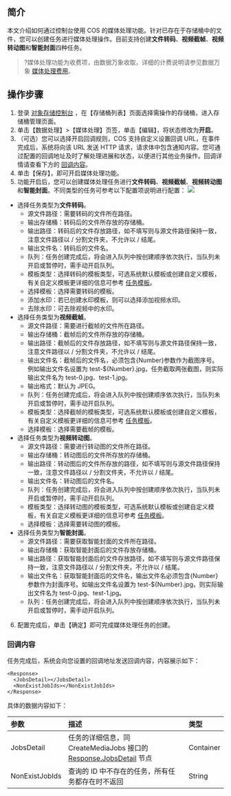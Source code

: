 ## 简介

本文介绍如何通过控制台使用 COS 的媒体处理功能。针对已存在于存储桶中的文件，您可以创建任务进行媒体处理操作。目前支持创建**文件转码**、**视频截帧**、**视频转动图**和**智能封面**四种任务。

>?媒体处理功能为收费项，由数据万象收取，详细的计费说明请参见数据万象 [媒体处理费用](https://cloud.tencent.com/document/product/460/6970#.E5.AA.92.E4.BD.93.E5.A4.84.E7.90.86.E8.B4.B9.E7.94.A8)。

## 操作步骤

1. 登录 [对象存储控制台](https://console.cloud.tencent.com/cos) ，在【存储桶列表】页面选择需操作的存储桶，进入存储桶管理页面。
2. 单击【数据处理】>【媒体处理】页签，单击【编辑】，将状态修改为**开启**。
3. （可选）您可以选择开启回调规则，COS 支持自定义设置回调 URL，在事件完成后，系统将向该 URL 发送 HTTP 请求，请求体中包含通知内容。您可通过配置的回调地址及时了解处理进展和状态，以便进行其他业务操作。回调详情请查看下方的 [回调内容](#.E5.9B.9E.E8.B0.83.E5.86.85.E5.AE.B9)。
4. 单击【保存】，即可开启媒体处理功能。
5. 功能开启后，您可以创建媒体处理任务进行**文件转码**、**视频截帧**、**视频转动图**和**智能封面**。不同类型的任务可参考以下配置项说明进行配置：
   ![](https://main.qcloudimg.com/raw/1a651cba711e11eacfd99420a09ede88.png)
 - 选择任务类型为**文件转码**。
    - 源文件路径：需要转码的文件所在路径。
    - 输出存储桶：转码后的文件所存放的存储桶。
    - 输出路径：转码后的文件存放路径，如不填写则与源文件路径保持一致，注意文件路径以 / 分割文件夹，不允许以 / 结尾。
    - 输出文件名：转码后的文件名。
    - 队列：任务创建完成后，将会进入队列中按创建顺序依次执行，当队列未开启或暂停时，需手动开启队列。
    - 模板类型：选择转码的模板类型，可选系统默认模板或创建自定义模板，有关自定义模板更详细的信息可参考 [任务模板](https://cloud.tencent.com/document/product/460/46490#.E8.87.AA.E5.AE.9A.E4.B9.89.E6.A8.A1.E6.9D.BF)。
    - 选择模板：选择需要转码的模板。
    - 添加水印：若已创建水印模板，则可以选择添加视频水印。
    - 去除水印：可去除视频中的水印。
 - 选择任务类型为**视频截帧**。
    - 源文件路径：需要进行截帧的文件所在路径。
    - 输出存储桶：截帧后的文件所存放的存储桶。
    - 输出路径：截帧后的文件存放路径，如不填写则与源文件路径保持一致，注意文件路径以 / 分割文件夹，不允许以 / 结尾。
    - 输出文件名：截帧后的文件名，必须包含{Number}参数作为截图序号。例如输出文件名设置为 test-${Number}.jpg，任务截取两张截图，则实际输出文件名为 test-0.jpg、test-1.jpg。
    - 输出格式：默认为 JPEG。
    - 队列：任务创建完成后，将会进入队列中按创建顺序依次执行，当队列未开启或暂停时，需手动开启队列。
    - 模板类型：选择截帧的模板类型，可选系统默认模板或创建自定义模板，有关自定义模板更详细的信息可参考 [任务模板](https://cloud.tencent.com/document/product/460/46490#.E8.87.AA.E5.AE.9A.E4.B9.89.E6.A8.A1.E6.9D.BF)。
    - 选择模板：选择需要截帧的模板。
 - 选择任务类型为**视频转动图**。
    - 源文件路径：需要进行转动图的文件所在路径。
    - 输出存储桶：转动图后的文件所存放的存储桶。
    - 输出路径：转动图后的文件所存放的路径，如不填写则与源文件路径保持一致，注意文件路径以 / 分割文件夹，不允许以 / 结尾。
    - 输出文件名：转动图后的文件名。
    - 队列：任务创建完成后，将会进入队列中按创建顺序依次执行，当队列未开启或暂停时，需手动开启队列。
    - 模板类型：选择转动图的模板类型，可选系统默认模板或创建自定义模板，有关自定义模板更详细的信息可参考 [任务模板](https://cloud.tencent.com/document/product/460/46490#.E8.87.AA.E5.AE.9A.E4.B9.89.E6.A8.A1.E6.9D.BF)。
    - 选择模板：选择需要转动图的模板。
 - 选择任务类型为**智能封面**。
    - 源文件路径：需要获取智能封面的文件所在路径。
    - 输出存储桶：获取智能封面后的文件存放存储桶。
    - 输出路径：获取智能封面后的文件存放路径，如不填写则与源文件路径保持一致，注意文件路径以 / 分割文件夹，不允许以 / 结尾。
    - 输出文件名：获取智能封面后的文件名，输出文件名必须包含{Number}参数作为封面序号。如输出文件名设置为 test-${Number}.jpg，则实际输出文件名为 test-0.jpg、test-1.jpg。
    - 队列：任务创建完成后，将会进入队列中按创建顺序依次执行，当队列未开启或暂停时，需手动开启队列。
6. 配置完成后，单击【确定】即可完成媒体处理任务的创建。

### 回调内容

任务完成后，系统会向您设置的回调地址发送回调内容，内容展示如下：

```shell
<Response>
  <JobsDetail></JobsDetail>
  <NonExistJobIds></NonExistJobIds>
</Response>
```

具体的数据内容如下：

| 参数 |描述           | 类型      |
| :----------------- | :------------- | :-------- |                                
| JobsDetail         |任务的详细信息，同 CreateMediaJobs 接口的 [Response.JobsDetail](https://cloud.tencent.com/document/product/460/48233#.E5.93.8D.E5.BA.94) 节点 | Container |
| NonExistJobIds     | 查询的 ID 中不存在的任务，所有任务都存在时不返回             | String  |
